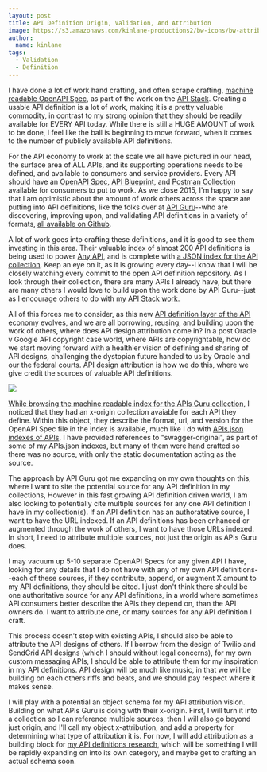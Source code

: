```yaml
---
layout: post
title: API Definition Origin, Validation, And Attribution
image: https://s3.amazonaws.com/kinlane-productions2/bw-icons/bw-attribution.png
author:
  name: kinlane
tags:
  - Validation
  - Definition
---
```

I have done a lot of work hand crafting, and often scrape crafting, [machine readable OpenAPI Spec](https://github.com/OAI/OpenAPI-Specification), as part of the work on the [API Stack](http://theapistack.com/). Creating a usable API definition is a lot of work, making it is a pretty valuable commodity, in contrast to my strong opinion that they should be readily available for EVERY API today. While there is still a HUGE AMOUNT of work to be done, I feel like the ball is beginning to move forward, when it comes to the number of publicly available API definitions. 

For the API economy to work at the scale we all have pictured in our head, the surface area of ALL APIs, and its supporting operations needs to be defined, and available to consumers and service providers. Every API should have an [OpenAPI Spec](https://github.com/OAI/OpenAPI-Specification), [API Blueprint](https://apiblueprint.org/), and [Postman Collection](https://www.getpostman.com/docs/collections) available for consumers to put to work. As we close 2015, I'm happy to say that I am optimistic about the amount of work others across the space are putting into API definitions, like the folks over at [API Guru](https://github.com/APIs-guru)\--who are discovering, improving upon, and validating API definitions in a variety of formats, [all available on Github](https://github.com/APIs-guru/api-models#existing-integrations).

A lot of work goes into crafting these definitions, and it is good to see them investing in this area. Their valuable index of almost 200 API definitions is being used to power [Any API](https://any-api.com/), and is complete with [a JSON index for the API collection](https://any-api.com/). Keep an eye on it, as it is growing every day--I know that I will be closely watching every commit to the open API definition repository. As I look through their collection, there are many APIs I already have, but there are many others I would love to build upon the work done by API Guru--just as I encourage others to do with my [API Stack work](http://theapistack.com/). 

All of this forces me to consider, as this new [API definition layer of the API economy](http://definitions.apievangelist.com/) evolves, and we are all borrowing, reusing, and building upon the work of others, where does API design attribution come in? In a post Oracle v Google API copyright case world, where APIs are copyrightable, how do we start moving forward with a healthier vision of defining and sharing of API designs, challenging the dystopian future handed to us by Oracle and our the federal courts. API design attribution is how we do this, where we give credit the sources of valuable API definitions.

[![](http://kinlane-productions2.s3.amazonaws.com/api-evangelist-site/blog/api-guru-banner.png)](https://github.com/APIs-guru/api-models)

[While browsing the machine readable index for the APIs Guru collection](https://github.com/APIs-guru/api-models), I noticed that they had an x-origin collection avaiable for each API they define. Within this object, they describe the format, url, and version for the OpenAPI Spec file in the index is available, much like I do with [APIs.json indexes of APIs](http://apisjson.org). I have provided references to "swagger-original", as part of some of my APIs.json indexes, but many of them were hand crafted so there was no source, with only the static documentation acting as the source. 

The approach by API Guru got me expanding on my own thoughts on this, where I want to site the potential source for any API definition in my collections, However in this fast growing API definition driven world, I am also looking to potentially cite multiple sources for any one API definition I have in my collection(s). If an API definition has an authoratative source, I want to have the URL indexed. If an API definitions has been enhanced or augmented through the work of others, I want to have those URLs indexed. In short, I need to attribute multiple sources, not just the origin as APIs Guru does.

I may vacuum up 5-10 separate OpenAPI Specs for any given API I have, looking for any details that I do not have with any of my own API definitions--each of these sources, if they contribute, append, or augment X amount to my API definitions, they should be cited. I just don't think there should be one authoritative source for any API definitions, in a world where sometimes API consumers better describe the APIs they depend on, than the API owners do. I want to attribute one, or many sources for any API definition I craft.

This process doesn't stop with existing APIs, I should also be able to attribute the API designs of others. If I borrow from the design of Twilio and SendGrid API designs (which I should without legal concerns), for my own custom messaging APIs, I should be able to attribute them for my inspiration in my API definitions. API design will be much like music, in that we will be building on each others riffs and beats, and we should pay respect where it makes sense. 

I will play with a potential an object schema for my API attribution vision. Building on what APIs Guru is doing with their x-origin. First, I will turn it into a collection so I can reference multiple sources, then I will also go beyond just origin, and I'll call my object x-attribution, and add a property for determining what type of attribution it is. For now, I will add attribution as a building block for [my API definitions research](http://definitions.apievangelist.com), which will be something I will be rapidly expanding on into its own category, and maybe get to crafting an actual schema soon.